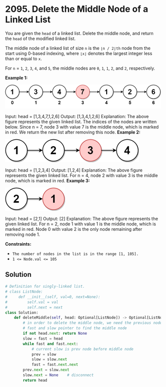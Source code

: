 # 2095. Delete the Middle Node of a Linked List

You are given the `head` of a linked list. Delete the middle node, and return the `head` of the modified linked list.

The middle node of a linked list of size `n` is the `⌊n / 2⌋th` node from the start using 0-based indexing, where `⌊x⌋` denotes the largest integer less than or equal to `x`.

For `n` = `1`, `2`, `3`, `4`, and `5`, the middle nodes are `0`, `1`, `1`, `2`, and `2`, respectively.
 

**Example 1:**

![img_3.png](../Images/img_3.png)

Input: head = [1,3,4,7,1,2,6]
Output: [1,3,4,1,2,6]
Explanation:
The above figure represents the given linked list. The indices of the nodes are written below.
Since n = 7, node 3 with value 7 is the middle node, which is marked in red.
We return the new list after removing this node. 
**Example 2:**

![img_4.png](../Images/img_4.png)

Input: head = [1,2,3,4]
Output: [1,2,4]
Explanation:
The above figure represents the given linked list.
For n = 4, node 2 with value 3 is the middle node, which is marked in red.
**Example 3:**

![img_5.png](../Images/img_5.png)

Input: head = [2,1]
Output: [2]
Explanation:
The above figure represents the given linked list.
For n = 2, node 1 with value 1 is the middle node, which is marked in red.
Node 0 with value 2 is the only node remaining after removing node 1.
 

**Constraints:**

* `The number of nodes in the list is in the range [1, 105].`
* `1 <= Node.val <= 105`

## Solution
```python
# Definition for singly-linked list.
# class ListNode:
#     def __init__(self, val=0, next=None):
#         self.val = val
#         self.next = next
class Solution:
    def deleteMiddle(self, head: Optional[ListNode]) -> Optional[ListNode]:
        # in order to delete the middle node, we need the previous node
        # fast and slow pointer to find the middle node
        if not head.next: return None
        slow = fast = head
        while fast and fast.next:
            # current slow is prev node before middle node
            prev = slow     
            slow = slow.next
            fast = fast.next.next
        prev.next = slow.next
        slow.next = None    # disconnect
        return head
```
